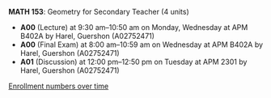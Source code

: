**MATH 153**: Geometry for Secondary Teacher (4 units)

- **A00** (Lecture) at 9:30 am–10:50 am on Monday, Wednesday at APM B402A by Harel, Guershon (A02752471)
- **A00** (Final Exam) at 8:00 am–10:59 am on Wednesday at APM B402A by Harel, Guershon (A02752471)
- **A01** (Discussion) at 12:00 pm–12:50 pm on Tuesday at APM 2301 by Harel, Guershon (A02752471)

[Enrollment numbers over time](./MATH153.tsv)
